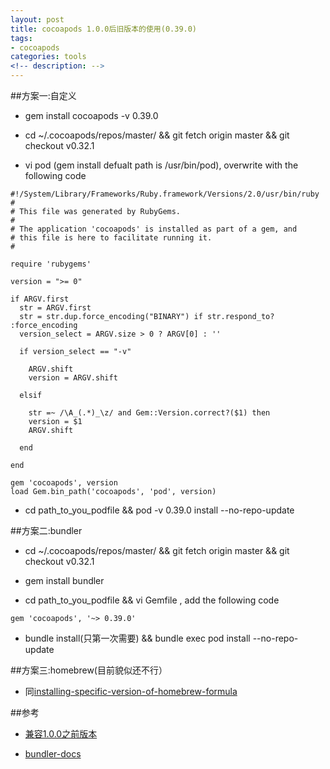 ```yaml
---
layout: post
title: cocoapods 1.0.0后旧版本的使用(0.39.0)
tags: 
- cocoapods
categories: tools
<!-- description: -->
---
```

##方案一:自定义

* gem install cocoapods -v 0.39.0

* cd ~/.cocoapods/repos/master/ && git fetch origin master && git checkout v0.32.1

* vi pod (gem install defualt path is /usr/bin/pod), overwrite with the following code 
```
#!/System/Library/Frameworks/Ruby.framework/Versions/2.0/usr/bin/ruby
#
# This file was generated by RubyGems.
#
# The application 'cocoapods' is installed as part of a gem, and
# this file is here to facilitate running it.
#

require 'rubygems'

version = ">= 0"

if ARGV.first
  str = ARGV.first
  str = str.dup.force_encoding("BINARY") if str.respond_to? :force_encoding
  version_select = ARGV.size > 0 ? ARGV[0] : ''

  if version_select == "-v"

    ARGV.shift
    version = ARGV.shift

  elsif 
    
    str =~ /\A_(.*)_\z/ and Gem::Version.correct?($1) then
    version = $1
    ARGV.shift
    
  end

end

gem 'cocoapods', version
load Gem.bin_path('cocoapods', 'pod', version)
```
* cd path_to_you_podfile && pod -v 0.39.0 install --no-repo-update

##方案二:bundler

* cd ~/.cocoapods/repos/master/ && git fetch origin master && git checkout v0.32.1

* gem install bundler

* cd path_to_you_podfile && vi Gemfile , add the following code 
```
gem 'cocoapods', '~> 0.39.0'
```
* bundle install(只第一次需要) && bundle exec pod install --no-repo-update

##方案三:homebrew(目前貌似还不行）

* 同[installing-specific-version-of-homebrew-formula](http://effectif.com/mac-os-x/installing-specific-version-of-homebrew-formula)

##参考

* [兼容1.0.0之前版本](http://blog.cocoapods.org/Sharding/)

* [bundler-docs](http://bundler.io/docs.html)
